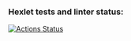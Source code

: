### Hexlet tests and linter status:
[![Actions Status](https://github.com/llanaba/frontend-project-44/actions/workflows/hexlet-check.yml/badge.svg)](https://github.com/llanaba/frontend-project-44/actions)